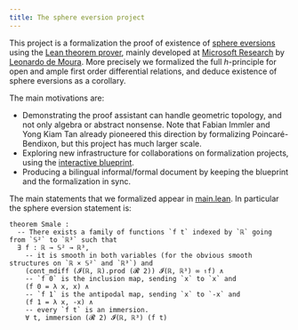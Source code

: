 ```yaml
---
title: The sphere eversion project
---
```


This project is a formalization the proof of existence of
[sphere eversions](https://www.youtube.com/watch?v=wO61D9x6lNY)
using the [Lean theorem prover](https://leanprover.github.io/),
mainly developed at [Microsoft Research](https://www.microsoft.com/en-us/research/)
by [Leonardo de Moura](https://leodemoura.github.io/).
More precisely we formalized the full *h*-principle for open and
ample first order differential relations, and deduce existence of sphere
eversions as a corollary.

The main motivations are:

* Demonstrating the proof assistant can handle geometric topology, and
  not only algebra or abstract nonsense. Note that Fabian Immler and
  Yong Kiam Tan already pioneered this direction by formalizing
  Poincaré-Bendixon, but this project has much larger scale.
* Exploring new infrastructure for collaborations on formalization
  projects, using the [interactive blueprint](blueprint/index.html).
* Producing a bilingual informal/formal document by keeping the
  blueprint and the formalization in sync.

The main statements that we formalized appear in [main.lean](https://github.com/leanprover-community/sphere-eversion/blob/master/src/main.lean). In particular the sphere eversion statement is:

```lean
theorem Smale :
  -- There exists a family of functions `f t` indexed by `ℝ` going from `𝕊²` to `ℝ³` such that
  ∃ f : ℝ → 𝕊² → ℝ³,
    -- it is smooth in both variables (for the obvious smooth structures on `ℝ × 𝕊²` and `ℝ³`) and
    (cont_mdiff (𝓘(ℝ, ℝ).prod (𝓡 2)) 𝓘(ℝ, ℝ³) ∞ ↿f) ∧
    -- `f 0` is the inclusion map, sending `x` to `x` and
    (f 0 = λ x, x) ∧
    -- `f 1` is the antipodal map, sending `x` to `-x` and
    (f 1 = λ x, -x) ∧
    -- every `f t` is an immersion.
    ∀ t, immersion (𝓡 2) 𝓘(ℝ, ℝ³) (f t)
```
